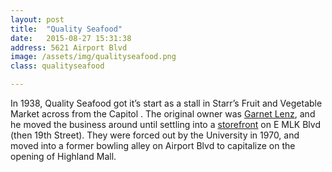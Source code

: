 ```yaml
---
layout: post
title:  "Quality Seafood"
date:   2015-08-27 15:31:38
address: 5621 Airport Blvd
image: /assets/img/qualityseafood.png
class: qualityseafood

---
```

In 1938, Quality Seafood got it’s start as a stall in Starr’s Fruit and Vegetable Market across from the Capitol . The original owner was [Garnet Lenz](https://qualityseafood.files.wordpress.com/2010/08/img003.jpg), and he moved the business around until settling into a [storefront](https://qualityseafood.files.wordpress.com/2010/08/img001.jpg) on E MLK Blvd (then 19th Street). They were forced out by the University in 1970, and moved into a former bowling alley on Airport Blvd to capitalize on the opening of Highland Mall. 
